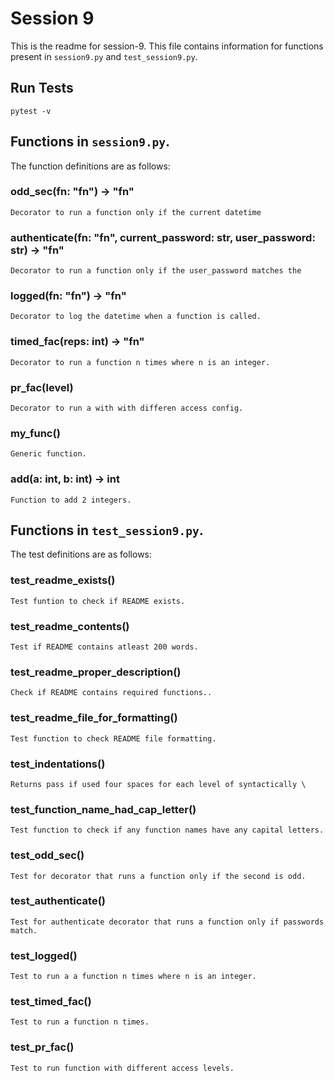 # Session 9

This is the readme for session-9.
This file contains information for functions present in `session9.py` and `test_session9.py`.

## Run Tests 

```
pytest -v
```


## Functions in `session9.py`.


 The function definitions are as follows: 

### odd_sec(fn: "fn") -> "fn"


    Decorator to run a function only if the current datetime

### authenticate(fn: "fn", current_password: str, user_password: str) -> "fn"


    Decorator to run a function only if the user_password matches the 

### logged(fn: "fn") -> "fn"


    Decorator to log the datetime when a function is called.

### timed_fac(reps: int) -> "fn"


    Decorator to run a function n times where n is an integer.

### pr_fac(level)


    Decorator to run a with with differen access config.

### my_func()


    Generic function.

### add(a: int, b: int) -> int


    Function to add 2 integers.


## Functions in `test_session9.py`.


The test definitions are as follows: 

### test_readme_exists()


    Test funtion to check if README exists.                                                                                                                                  

### test_readme_contents()


    Test if README contains atleast 200 words.                                                                                                                               

### test_readme_proper_description()


    Check if README contains required functions..

### test_readme_file_for_formatting()


    Test function to check README file formatting.

### test_indentations()


    Returns pass if used four spaces for each level of syntactically \

### test_function_name_had_cap_letter()


    Test function to check if any function names have any capital letters.

### test_odd_sec()


    Test for decorator that runs a function only if the second is odd.

### test_authenticate()


    Test for authenticate decorator that runs a function only if passwords match.

### test_logged()


    Test to run a a function n times where n is an integer.

### test_timed_fac()


    Test to run a function n times. 

### test_pr_fac()


    Test to run function with different access levels.

